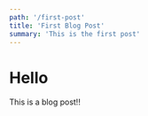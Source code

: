 ```yaml
---
path: '/first-post'
title: 'First Blog Post'
summary: 'This is the first post'
---
```

# Hello
This is a blog post!!